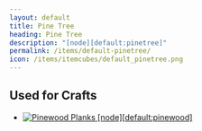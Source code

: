 ```yaml
---
layout: default
title: Pine Tree
heading: Pine Tree
description: "[node][default:pinetree]"
permalink: /items/default-pinetree/
icon: /items/itemcubes/default_pinetree.png
---
```



## Used for Crafts

<ul class="list-items">
    <li><a href="{{site.baseurl}}/items/default-pinewood/"><img src="{{site.baseurl}}/assets/img/items/itemcubes/default_pinewood.png" data-toggle="tooltip" title="Pinewood Planks [node][default:pinewood]"></a></li>
</ul>